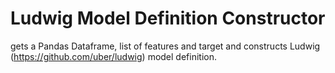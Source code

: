 # Ludwig Model Definition Constructor
gets a Pandas Dataframe, list of features and target and constructs Ludwig (https://github.com/uber/ludwig) model definition.
